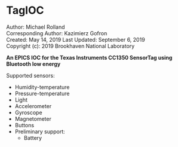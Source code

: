 # TagIOC

Author: Michael Rolland  
Corresponding Author: Kazimierz Gofron  
Created: May 14, 2019
Last Updated: September 6, 2019   
Copyright (c): 2019 Brookhaven National Laboratory  

**An EPICS IOC for the Texas Instruments CC1350 SensorTag using Bluetooth low energy**

Supported sensors:
- Humidity-temperature
- Pressure-temperature
- Light
- Accelerometer
- Gyroscope
- Magnetometer
- Buttons
- Preliminary support:
	- Battery

